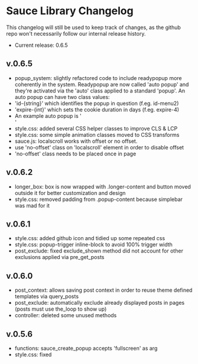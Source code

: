 # Sauce Library Changelog
This changelog will still be used to keep track of changes, as the github repo won't necessarily follow our internal release history.
* Current release: 0.6.5

## v.0.6.5
* popup_system:   slightly refactored code to include readypopup more coherently in the system. Readypopup are now called 'auto popup' and they're activated via the 'auto' class applied to a standard 'popup'. An auto popup can have two class values:
 * 'id-{string}' which identifies the popup in question (f.eg. id-menu2)
 * 'expire-{int}' which sets the cookie duration in days (f.eg. expire-4)
 * An example auto popup is '<div class='popup auto id-menu2 expire-4'></div>'
* style.css: added several CSS helper classes to improve CLS & LCP
* style.css: some simple animation classes moved to CSS transforms
* sauce.js: localscroll works with offset or no offset.
 * use 'no-offset' class on 'localscroll' element in order to disable offset
 * 'no-offset' class needs to be placed once in page

## v.0.6.2
* longer_box:     box is now wrapped with .longer-content and button moved outside it for better customization and design
* style.css:      removed padding from .popup-content because simplebar was mad for it

## v.0.6.1
* style.css:      added github icon and tidied up some repeated css
* style.css:      popup-trigger inline-block to avoid 100% trigger width
* post_exclude:   fixed exclude_shown method did not account for other exclusions applied via pre_get_posts

## v.0.6.0
* post_context:   allows saving post context in order to reuse theme defined templates via query_posts
* post_exclude:   automatically exclude already displayed posts in pages (posts must use the_loop to show up)
* controller:     deleted some unused methods

## v.0.5.6
* functions:      sauce_create_popup accepts 'fullscreen' as arg
* style.css:      fixed <style> displayed as text under wp previews for unknown reasons
* style.css:      added .relative class that applies position: relative to element

## v.0.5.5
* sauce.js:       ready_popup now allows clicks on links, same should happen for popup_system
* sauce-lib.php:  added sauce() function to call sauce_lib::instance() for future uses
* functions.php:  added include
* functions.php:  added sauce_create_popup function to create popups
* popup_system:   fixed sauce.js for better web vitals web using sauce_create_popup (& ready_popup)
* sepwidgets.pho: deleted file


## v.0.5.0
* style.css:  removes ReCaptcha badge
* style.css:  better styling for wpcf7 related messages
* style.css:  inline-menu forces !important for inline-block
* sauce.js:   parent_click rewritten to handle _blank target via mixed js/css fix
* sauce.js:   added enable_localscroll which will enable localScroll effect for links within '.localscroll' parent element

## v.0.4.9
* sauce.js:   longer_box refresh method didn't remove .longer-click
* sauce.js:   select2 search box can now be hidden by adding .hide-search class to the select item
* sauce.js:   popup_close had two events attached leading to unexpected behaviour
* style.css:  round-img rules did not work for typo
* style.css:  the basic grid system now columnize at 811px in order to target 100% with on iPads
* controller: added Shield/WC compat for woocommerce registration form too
* style.css:  added twitter icon as social-item icon

## v.0.4.8
* modernizr:  removed file (already not loaded)
* sauce:      popups can now be closed by the following elements: .popup-close, .popup-background, .popup-accept, .button-close, a
* controller: adds class when SOPB rows collapse right on top
* style.css:  the basic grid system now has 15px default padding per cell, row class removes the lateral padding with negative margins
* style.css:  offset-site-header changed to offset-header-nav-wrap and moved into theme
* style.css:  added autoleft / autoright helper classes
* style.css:  added round-img class to round image within containers
* style.css:  extended .inline-panels class system with .right and .bottom classes
* controller: fixed issues with some SOPB filters

## v.0.4.6
* sauce.js:   is_on_screen now returns the distance in int between the element and the top viewport
* style.css:  fullheight overflow-y hidden
* controller: fixed wc_um_shield_compat_lostpass returning headers
* style.css:  some icons moved to GeneratePress Font

## v.0.4.5
* sauce.js:   longer_box now allows for clickable reference in its content
* controller: added compatibility between Ultimate Members / WooCommerce & Shield plugin
* style.css:  button-menu and inline-menu now works with non-.menu uls
* style.css:  auto-icons now require .auto-icons class on container to display

## v.0.4.4
* style.css: removed wp pagenavi css

## v.0.4.3 beta2
* style.css:  button-menu now working even without .inline-menu class
* style.css:  improvements for .object-fit class
* sauce.js:   fullheight did not work if offset_el not set
* sauce.js:   longer_box refactoring. It can be now initialized as $('.elem').longer_box() and updated via $('.elem').longer_box('reset')
* sauce.js:   checking for select existence in popup and ready before to apply select2

## v.0.4.2
* sauce_lib:  moved jquery to 3.6.0 and migrate to 3.3.2
* sauce_lib:  added so_search_fix function to filter link language in SOPB link search within widgets
* sauce_lib:  added sow_image_auto_lightbox function. SOW Image widget are now auto-lightboxed when # is set as URL
* sauce_lib:  added wpml_wc_fix_rewritebase that fixes permalink structure on woocommerce/wpml update when a specific config is setup
* sauce.js:   small fixes for jquery 3.x compat
* vendors:    removed jquery-lightbox as internal dependancy as the plugin development seems to have restarted and it's now compatible wth jQuery 3.x

## v.0.4.0
* style.css:  enabled smaller padding for popup on small screens
            better object-fit styling for SOPB rows.
            added inline-panels class to make a SOPB single-col row's panels inlined
            popup_system: now non-scrolling popups are vertically centered
            popup_system: now it's compatible with Brizy Editor
* sauce.js:   readypopup did not preventDefault();
* controller: updated simplebar to beta10

## v.0.3.9
* controller.sauce.class.php: 1) added image_size_names_choose to register in
                            wordpress dropdown selectors the image sizes defined in set_image_sizes or added via sl_image_sizes filter
                            2) fixed loading order for add_image_sizes and set_image_sizes
* style.css: added support for Vimeo and Instagram on social-item class
* style.css: small css improvements, removed old basil-form-row grid system
* sauce.js:  fixed issue with select2 being destroyed in popup_system even if not created
* sauce.js:  added check in ready_popup to prevent it from appearing in Lightroom check

## v.0.3.8
* sauce.js: added do_popup_html to create popup dinamically
          bug: current implementation does not copy events.
          bug: using clone(true,true) doesn't work with critical iframes (such as paypal Buttons)
          related: check oel-berlin.de v3 implementation
* sauce.js: longer-box now accepts elem parameter with class/id
* style.css: added .object-fit helper class, fixed some auto icons rule on whatsapp, mail and phone links for post/page content
* style.css: tidied some rules
* style.css: added .social-item class for social icons on menu items. Now supports Facebook & Youtube

## v.0.3.7
* sauce.js:  ready_popup uses requestAnimationFrame instead of setTimeout
* sauce.js:  fixed loads with an additional /
* sauce.css: fixed loads with an additional /

## v.0.3.6
* sauce_lib:  moved all scripts to footer
* style.css:  fixed css rules for popups still using jScrollPane
* sauce.js:   fixed readypopup still not applying .popup-css class
* sauce.js:   fixed some undeclared variables ll 25-30

## v.0.3.5
* sauce_lib:  moved to classes/controller.sauce.class.php
* sauce_lib:  moved to singleton pattern
* update:     moved from jScrollPane to SimpleBar
* scripts:    updated jscookie, select2 to latest version
* style.css:  added .fullscreen class for popups, plus clarified .fullscreenvideo class style
* sauce.js:   added support for cookieN value via get_class_value to set cookie duration for readypopup via css class
* sauce.js:   now get_class_value returns false if no match is found
* sauce.js:   lock-body class must be applied to 'html' and not 'body' to prevent scrollbar disappearing when popup appears
* sauce.js:   added .length check on most function in order to optimize performance
* sauce_lib:  jquery & jquery migrate are loaded via CDN only when SL_JQUERY in sauce-lib.php is set to 1

## v.0.3.1
* style.css: added simple grid system
* style.css: started to normalize Grid System + wpcf7 rules (checkboxes)

## v.0.3
* jquery.lightbox.min.js: borderSize: 0
* style.css: AUTO A ICONS are now inline-block. few css cleanse.
* style.css: #imageContainer: padding 0px
* style.css: remove .stretched > .row (use hpadded helper class instead)
* style.css: vpadded e hpadded from vivibistrot.local

## v.0.2
* sauce.js: r 372 ".readypopup a" / vivibistrot.com
* sauce.js: r 352 comment out / vivibistrot.com
* style.css: add stretched class / vivibistrot.local

## v.0.1
* General GeneratePress compatibility
* sauce.js refactory from original Basil theme
